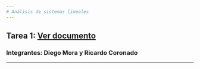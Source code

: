 ```yaml
---
# Análisis de sistemas lineales
--- 
```

## Tarea 1: [Ver documento](docs/tarea1)    
### Integrantes: Diego Mora y Ricardo Coronado
---
